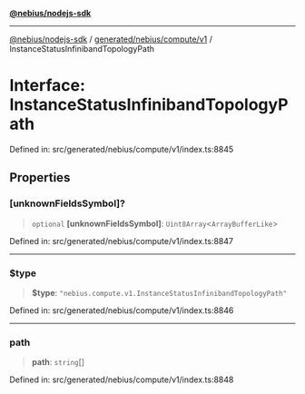 [**@nebius/nodejs-sdk**](../../../../../README.md)

---

[@nebius/nodejs-sdk](../../../../../README.md) / [generated/nebius/compute/v1](../README.md) / InstanceStatusInfinibandTopologyPath

# Interface: InstanceStatusInfinibandTopologyPath

Defined in: src/generated/nebius/compute/v1/index.ts:8845

## Properties

### \[unknownFieldsSymbol\]?

> `optional` **\[unknownFieldsSymbol\]**: `Uint8Array`\<`ArrayBufferLike`\>

Defined in: src/generated/nebius/compute/v1/index.ts:8847

---

### $type

> **$type**: `"nebius.compute.v1.InstanceStatusInfinibandTopologyPath"`

Defined in: src/generated/nebius/compute/v1/index.ts:8846

---

### path

> **path**: `string`[]

Defined in: src/generated/nebius/compute/v1/index.ts:8848
